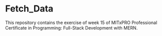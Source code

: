 # Fetch_Data
This repository contains the exercise of week 15 of MITxPRO Professional Certificate in Programming: Full-Stack Development with MERN.
